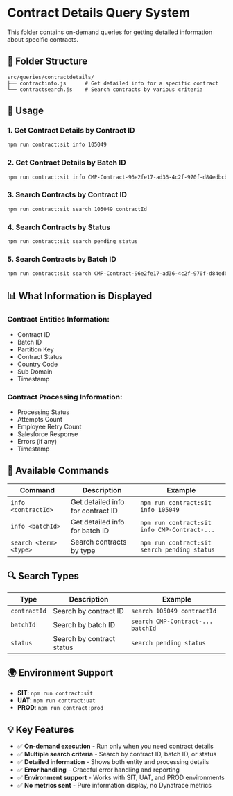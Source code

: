# Contract Details Query System

This folder contains on-demand queries for getting detailed information about specific contracts.

## 📁 Folder Structure

```
src/queries/contractdetails/
├── contractinfo.js      # Get detailed info for a specific contract
└── contractsearch.js    # Search contracts by various criteria
```

## 🚀 Usage

### 1. Get Contract Details by Contract ID
```bash
npm run contract:sit info 105049
```

### 2. Get Contract Details by Batch ID
```bash
npm run contract:sit info CMP-Contract-96e2fe17-ad36-4c2f-970f-d84edbcb616a
```

### 3. Search Contracts by Contract ID
```bash
npm run contract:sit search 105049 contractId
```

### 4. Search Contracts by Status
```bash
npm run contract:sit search pending status
```

### 5. Search Contracts by Batch ID
```bash
npm run contract:sit search CMP-Contract-96e2fe17-ad36-4c2f-970f-d84edbcb616a batchId
```

## 📊 What Information is Displayed

### Contract Entities Information:
- Contract ID
- Batch ID
- Partition Key
- Contract Status
- Country Code
- Sub Domain
- Timestamp

### Contract Processing Information:
- Processing Status
- Attempts Count
- Employee Retry Count
- Salesforce Response
- Errors (if any)
- Timestamp

## 🔧 Available Commands

| Command | Description | Example |
|---------|-------------|---------|
| `info <contractId>` | Get detailed info for contract ID | `npm run contract:sit info 105049` |
| `info <batchId>` | Get detailed info for batch ID | `npm run contract:sit info CMP-Contract-...` |
| `search <term> <type>` | Search contracts by type | `npm run contract:sit search pending status` |

## 🔍 Search Types

| Type | Description | Example |
|------|-------------|---------|
| `contractId` | Search by contract ID | `search 105049 contractId` |
| `batchId` | Search by batch ID | `search CMP-Contract-... batchId` |
| `status` | Search by contract status | `search pending status` |

## 🌍 Environment Support

- **SIT**: `npm run contract:sit`
- **UAT**: `npm run contract:uat`
- **PROD**: `npm run contract:prod`

## 💡 Key Features

- ✅ **On-demand execution** - Run only when you need contract details
- ✅ **Multiple search criteria** - Search by contract ID, batch ID, or status
- ✅ **Detailed information** - Shows both entity and processing details
- ✅ **Error handling** - Graceful error handling and reporting
- ✅ **Environment support** - Works with SIT, UAT, and PROD environments
- ✅ **No metrics sent** - Pure information display, no Dynatrace metrics

